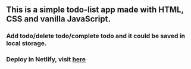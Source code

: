 ## This is a simple todo-list app made with HTML, CSS and vanilla JavaScript.

### Add todo/delete todo/complete todo and it could be saved in local storage.

### Deploy in Netlify, visit [here](https://62d219a0f459cd268410d61e--tubular-crumble-8f5a7f.netlify.app/)
